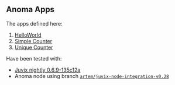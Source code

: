 ## Anoma Apps

The apps defined here:

1. [HelloWorld](HelloWorld)
2. [Simple Counter](Counter/Simple)
3. [Unique Counter](Counter/Unique)

Have been tested with:

* [Juvix nightly 0.6.9-135c12a](https://github.com/anoma/juvix-nightly-builds/releases/tag/nightly-2025-01-16-0.6.9-135c12a)
* Anoma node using branch [`artem/juvix-node-integration-v0.28`](https://github.com/anoma/anoma/tree/artem/juvix-node-integration-v0.28)
